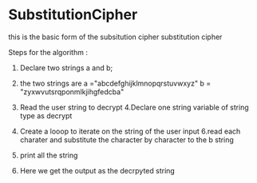 # SubstitutionCipher

this is the basic form of the subsitution cipher 
substitution cipher

Steps for the algorithm :

1. Declare two strings a and b;
2. the two strings are 
a ="abcdefghijklmnopqrstuvwxyz"
b = "zyxwvutsrqponmlkjihgfedcba"

3. Read the user string to decrypt
4.Declare one string variable of string type as decrypt
5. Create a looop to iterate on the string of the 
user input
6.read each charater and substitute the character by character to the b string
7. print all the string 
8. Here we get the output as the decrpyted string
